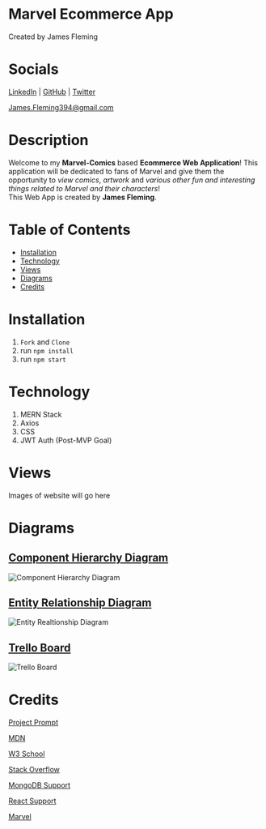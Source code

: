 # Marvel Ecommerce App
Created by James Fleming
# Socials

[LinkedIn](https://www.linkedin.com/in/james--fleming/) | [GitHub](https://github.com/James-fleming394) | [Twitter](https://twitter.com/jflem394) 

James.Fleming394@gmail.com

# Description
Welcome to my **Marvel-Comics** based **Ecommerce Web Application**!  This application will be dedicated to fans of Marvel and give them the opportunity to *view comics*, *artwork* and *various other fun and interesting things related to Marvel and their characters*!  
This Web App is created by **James Fleming**. 

# Table of Contents

- [Installation](#installation)
- [Technology](#technology)
- [Views](#views)
- [Diagrams](#diagrams)
- [Credits](#credits)


# Installation

1. `Fork` and `Clone`
2. run `npm install`
3. run `npm start`

# Technology

1. MERN Stack
2. Axios
3. CSS
4. JWT Auth (Post-MVP Goal)

# Views 

Images of website will go here

# Diagrams

## [Component Hierarchy Diagram](https://lucid.app/lucidchart/e36c44b7-2d17-4f25-a686-8103b6bee480/edit?viewport_loc=-238%2C40%2C2027%2C1005%2C0_0&invitationId=inv_dde0effb-4d55-4b14-81b1-4991998ec932)
![Component Hierarchy Diagram](https://i.imgur.com/6QgoR1f.png)

## [Entity Relationship Diagram](https://lucid.app/lucidchart/81e94d8c-4cab-4497-8b6a-20276d52067b/edit?viewport_loc=-76%2C313%2C2011%2C997%2C0_0&invitationId=inv_8a6c2e6f-fa0f-4c16-bf64-9439b9b9b68a)
![Entity Realtionship Diagram](https://i.imgur.com/BuctUDs.png)

## [Trello Board](https://trello.com/b/yM1DIRqX/marvel-ecommerce-app)
![Trello Board](https://i.imgur.com/iPxJd44.png)

# Credits 

[Project Prompt](https://github.com/SEI-R-9-19/u4_project_prompt)

[MDN](https://developer.mozilla.org/en-US/)

[W3 School](https://www.w3schools.com/)

[Stack Overflow](https://stackoverflow.com/)

[MongoDB Support](https://www.mongodb.com/home)

[React Support](https://reactjs.org/community/support.html)

[Marvel](https://www.marvel.com/)